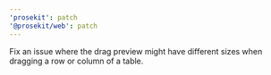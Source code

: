 ```yaml
---
'prosekit': patch
'@prosekit/web': patch
---
```


Fix an issue where the drag preview might have different sizes when dragging a row or column of a table.
